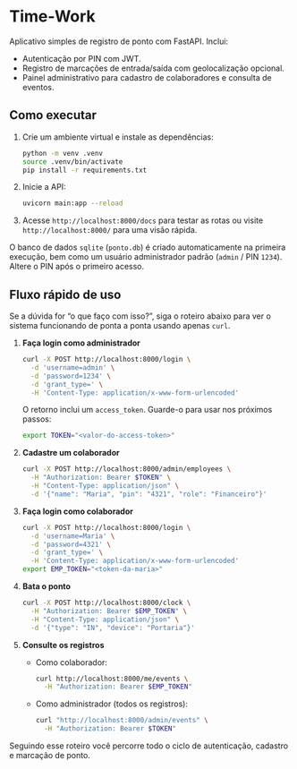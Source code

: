 # Time-Work

Aplicativo simples de registro de ponto com FastAPI. Inclui:

- Autenticação por PIN com JWT.
- Registro de marcações de entrada/saída com geolocalização opcional.
- Painel administrativo para cadastro de colaboradores e consulta de eventos.

## Como executar

1. Crie um ambiente virtual e instale as dependências:
   ```bash
   python -m venv .venv
   source .venv/bin/activate
   pip install -r requirements.txt
   ```
2. Inicie a API:
   ```bash
   uvicorn main:app --reload
   ```
3. Acesse `http://localhost:8000/docs` para testar as rotas ou visite `http://localhost:8000/` para uma visão rápida.

O banco de dados `sqlite` (`ponto.db`) é criado automaticamente na primeira execução, bem como um usuário administrador padrão (`admin` / PIN `1234`). Altere o PIN após o primeiro acesso.

## Fluxo rápido de uso

Se a dúvida for “o que faço com isso?”, siga o roteiro abaixo para ver o sistema funcionando de ponta a ponta usando apenas `curl`.

1. **Faça login como administrador**
   ```bash
   curl -X POST http://localhost:8000/login \
     -d 'username=admin' \
     -d 'password=1234' \
     -d 'grant_type=' \
     -H 'Content-Type: application/x-www-form-urlencoded'
   ```
   O retorno inclui um `access_token`. Guarde-o para usar nos próximos passos:
   ```bash
   export TOKEN="<valor-do-access-token>"
   ```

2. **Cadastre um colaborador**
   ```bash
   curl -X POST http://localhost:8000/admin/employees \
     -H "Authorization: Bearer $TOKEN" \
     -H "Content-Type: application/json" \
     -d '{"name": "Maria", "pin": "4321", "role": "Financeiro"}'
   ```

3. **Faça login como colaborador**
   ```bash
   curl -X POST http://localhost:8000/login \
     -d 'username=Maria' \
     -d 'password=4321' \
     -d 'grant_type=' \
     -H 'Content-Type: application/x-www-form-urlencoded'
   export EMP_TOKEN="<token-da-maria>"
   ```

4. **Bata o ponto**
   ```bash
   curl -X POST http://localhost:8000/clock \
     -H "Authorization: Bearer $EMP_TOKEN" \
     -H "Content-Type: application/json" \
     -d '{"type": "IN", "device": "Portaria"}'
   ```

5. **Consulte os registros**
   - Como colaborador:
     ```bash
     curl http://localhost:8000/me/events \
       -H "Authorization: Bearer $EMP_TOKEN"
     ```
   - Como administrador (todos os registros):
     ```bash
     curl "http://localhost:8000/admin/events" \
       -H "Authorization: Bearer $TOKEN"
     ```

Seguindo esse roteiro você percorre todo o ciclo de autenticação, cadastro e marcação de ponto.
